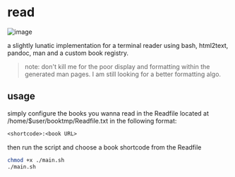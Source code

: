# read

![image](https://github.com/sartimo/read/assets/71646577/6fa12d4d-f11f-4306-9868-cab878a04371)


a slightly lunatic implementation for a terminal reader using bash, html2text, pandoc, man and a custom book registry.

> note: don't kill me for the poor display and formatting within the generated man pages. I am still looking for a better formatting algo.


## usage 

simply configure the books you wanna read in the Readfile located at /home/$user/booktmp/Readfile.txt in the following format:

```txt
<shortcode>:<book URL>
```

then run the script and choose a book shortcode from the Readfile

```bash
chmod +x ./main.sh
./main.sh
```
